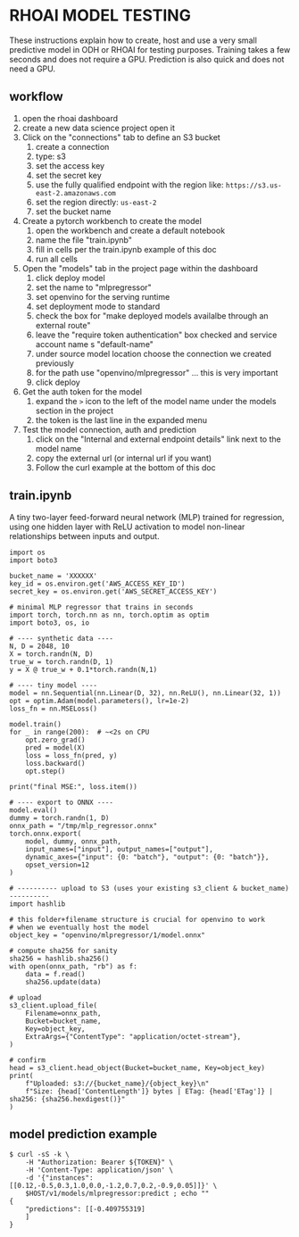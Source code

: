 # RHOAI MODEL TESTING

These instructions explain how to create, host and use a very small predictive model in ODH or RHOAI for testing purposes. Training takes a few seconds and does not require a GPU. Prediction is also quick and does not need a GPU.

## workflow

1. open the rhoai dashboard
2. create a new data science project open it
3. Click on the "connections" tab to define an S3 bucket
   1. create a connection
   2. type: s3
   3. set the access key
   4. set the secret key
   5. use the fully qualified endpoint with the region like: `https://s3.us-east-2.amazonaws.com`
   6. set the region directly: `us-east-2`
   7. set the bucket name
4. Create a pytorch workbench to create the model
   1. open the workbench and create a default notebook
   2. name the file "train.ipynb"
   3. fill in cells per the train.ipynb example of this doc
   4. run all cells
5. Open the "models" tab in the project page within the dashboard
   1. click deploy model
   2. set the name to "mlpregressor"
   3. set openvino for the serving runtime
   4. set deployment mode to standard
   5. check the box for "make deployed models availalbe through an external route"
   6. leave the "require token authentication" box checked and service account name s "default-name"
   7. under source model location choose the connection we created previously
   8. for the path use "openvino/mlpregressor" ... this is very important
   9. click deploy
6. Get the auth token for the model
   1. expand the `>` icon to the left of the model name under the models section in the project
   2. the token is the last line in the expanded menu
7. Test the model connection, auth and prediction
   1. click on the "Internal and external endpoint details" link next to the model name
   2. copy the external url (or internal url if you want)
   3. Follow the curl example at the bottom of this doc

## train.ipynb

A tiny two-layer feed-forward neural network (MLP) trained for regression, using one hidden layer with ReLU activation to model non-linear relationships between inputs and output.

```
import os
import boto3
```

```
bucket_name = 'XXXXXX'
key_id = os.environ.get('AWS_ACCESS_KEY_ID')
secret_key = os.environ.get('AWS_SECRET_ACCESS_KEY')
```

```
# minimal MLP regressor that trains in seconds
import torch, torch.nn as nn, torch.optim as optim
import boto3, os, io

# ---- synthetic data ----
N, D = 2048, 10
X = torch.randn(N, D)
true_w = torch.randn(D, 1)
y = X @ true_w + 0.1*torch.randn(N,1)

# ---- tiny model ----
model = nn.Sequential(nn.Linear(D, 32), nn.ReLU(), nn.Linear(32, 1))
opt = optim.Adam(model.parameters(), lr=1e-2)
loss_fn = nn.MSELoss()

model.train()
for _ in range(200):  # ~<2s on CPU
    opt.zero_grad()
    pred = model(X)
    loss = loss_fn(pred, y)
    loss.backward()
    opt.step()

print("final MSE:", loss.item())

# ---- export to ONNX ----
model.eval()
dummy = torch.randn(1, D)
onnx_path = "/tmp/mlp_regressor.onnx"
torch.onnx.export(
    model, dummy, onnx_path,
    input_names=["input"], output_names=["output"],
    dynamic_axes={"input": {0: "batch"}, "output": {0: "batch"}},
    opset_version=12
)
```

```
# ---------- upload to S3 (uses your existing s3_client & bucket_name) ----------
import hashlib

# this folder+filename structure is crucial for openvino to work
# when we eventually host the model
object_key = "openvino/mlpregressor/1/model.onnx"

# compute sha256 for sanity
sha256 = hashlib.sha256()
with open(onnx_path, "rb") as f:
    data = f.read()
    sha256.update(data)

# upload
s3_client.upload_file(
    Filename=onnx_path,
    Bucket=bucket_name,
    Key=object_key,
    ExtraArgs={"ContentType": "application/octet-stream"},
)

# confirm
head = s3_client.head_object(Bucket=bucket_name, Key=object_key)
print(
    f"Uploaded: s3://{bucket_name}/{object_key}\n"
    f"Size: {head['ContentLength']} bytes | ETag: {head['ETag']} | sha256: {sha256.hexdigest()}"
)
```

## model prediction example

```
$ curl -sS -k \
    -H "Authorization: Bearer ${TOKEN}" \
    -H 'Content-Type: application/json' \
    -d '{"instances":[[0.12,-0.5,0.3,1.0,0.0,-1.2,0.7,0.2,-0.9,0.05]]}' \
    $HOST/v1/models/mlpregressor:predict ; echo ""
{
    "predictions": [[-0.409755319]
    ]
}
```
